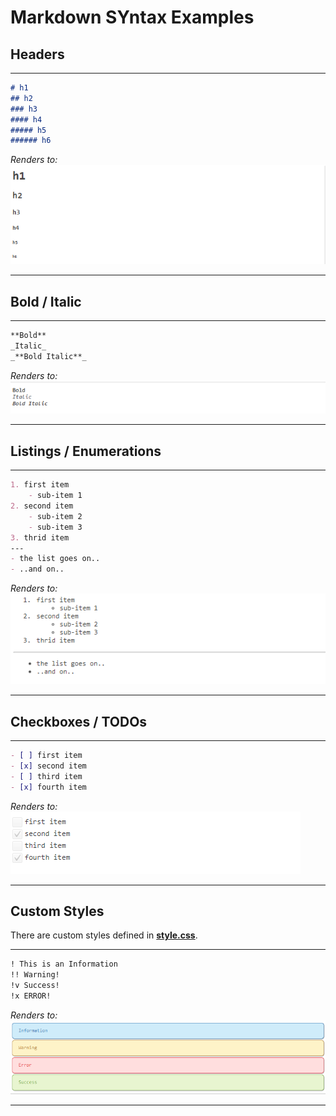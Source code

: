 # Markdown SYntax Examples

## Headers

***
```markdown
# h1
## h2
### h3
#### h4
##### h5
###### h6
```
_Renders to:_  
![custom styles](files/headers.png)
***

## Bold / Italic

***
```markdown
**Bold**  
_Italic_  
_**Bold Italic**_  
```
_Renders to:_  
![custom styles](files/bold-italic.png)
***

## Listings / Enumerations

***
```markdown
1. first item
	- sub-item 1
2. second item
	- sub-item 2
	- sub-item 3
3. thrid item
---
- the list goes on..
- ..and on..
```
_Renders to:_   
![custom styles](files/listings.png)
***

## Checkboxes / TODOs

***
```markdown
- [ ] first item  
- [x] second item  
- [ ] third item  
- [x] fourth item
```
_Renders to:_  
![custom styles](files/checkboxes.png)
***

## Custom Styles
There are custom styles defined in [**style.css**](src/main/resources/de/ott/ivy/css/style.css).
  
***
```markdown
! This is an Information
!! Warning!
!v Success!
!x ERROR!
```
_Renders to:_  
![custom styles](files/custom-syntax.png)
***
